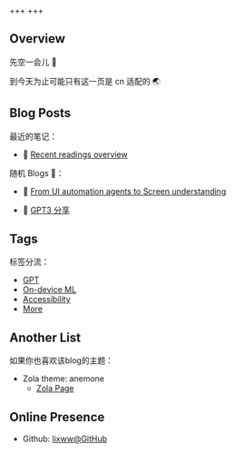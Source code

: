 +++
+++

## Overview

先空一会儿 🍵 

到今天为止可能只有这一页是 cn 适配的 🌏

<!-- > *"Useless blockquote"* -->

## Blog Posts

最近的笔记：

- 🍊 [Recent readings overview](https://special-molybdenum-b52.notion.site/Recent-readings-overview-b7eb985a79fe45e092cf352de52c1c15?pvs=4)

随机 Blogs 🍒：

- 🥐 [From UI automation agents to Screen understanding](/blog/accessibility-ui-automation/)
<!-- add / to reclaim images' dir -->
- 🍋 [GPT3 分享](/blog/gpt3fen-xiang/)

## Tags

标签分流：

<!-- small letter in real taxonomy! though capital in display text  -->
- [GPT](./tags/gpt)
- [On-device ML](./tags/on-device-ml/)
- [Accessibility](./tags/accessibility)
- [More](./tags)

## Another List

如果你也喜欢该blog的主题：

- Zola theme: anemone
  - [Zola Page](https://www.getzola.org/themes/anemone/)


## Online Presence

- Github: [lixww@GitHub](https://github.com/lixww)


